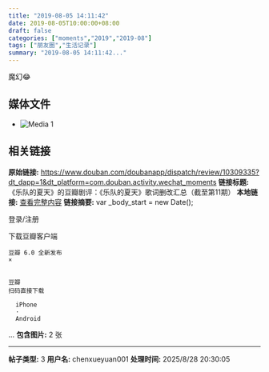 ```yaml
---
title: "2019-08-05 14:11:42"
date: 2019-08-05T10:00:00+08:00
draft: false
categories: ["moments","2019","2019-08"]
tags: ["朋友圈","生活记录"]
summary: "2019-08-05 14:11:42..."
---
```


魔幻😂

## 媒体文件

- ![Media 1](/Moments/photos/2019-08-05/201908051411420.jpg)

## 相关链接

**原始链接:** https://www.douban.com/doubanapp/dispatch/review/10309335?dt_dapp=1&dt_platform=com.douban.activity.wechat_moments
**链接标题:** 《乐队的夏天》的豆瓣剧评：《乐队的夏天》歌词删改汇总（截至第11期）
**本地链接:** [查看完整内容](/link_content/2019/08/2019-08-05/link_content/)
**链接摘要:** var _body_start = new Date();

  

    



    




  
    

  登录/注册



    
  下载豆瓣客户端
  
    豆瓣 6.0 全新发布
    ×
  
  
    豆瓣
    扫码直接下载
    
      iPhone
      ·
      Android
    
  


    



  
   ...
**包含图片:** 2 张

---

**帖子类型:** 3
**用户名:** chenxueyuan001
**处理时间:** 2025/8/28 20:30:05